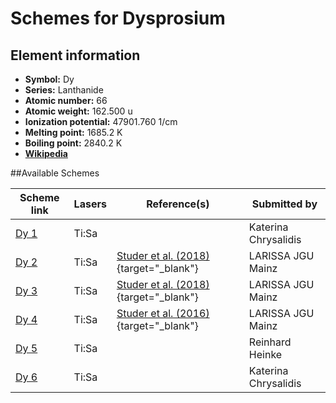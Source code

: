 # Schemes for Dysprosium

## Element information

- **Symbol:** Dy
- **Series:** Lanthanide
- **Atomic number:** 66
- **Atomic weight:** 162.500 u
- **Ionization potential:** 47901.760 1/cm
- **Melting point:** 1685.2 K
- **Boiling point:** 2840.2 K
- [**Wikipedia**](https://en.wikipedia.org/wiki/Dysprosium)

##Available Schemes

|       Scheme link       | Lasers |                                    Reference(s)                                     |     Submitted by     |
| ----------------------- | ------ | ----------------------------------------------------------------------------------- | -------------------- |
| [Dy 1](../dy/dy-001.md) | Ti:Sa  |                                                                                     | Katerina Chrysalidis |
| [Dy 2](../dy/dy-002.md) | Ti:Sa  | [Studer et al. (2018)](https://doi.org/10.1103/PhysRevA.98.042504){target="_blank"} | LARISSA JGU Mainz    |
| [Dy 3](../dy/dy-003.md) | Ti:Sa  | [Studer et al. (2018)](https://doi.org/10.1103/PhysRevA.98.042504){target="_blank"} | LARISSA JGU Mainz    |
| [Dy 4](../dy/dy-004.md) | Ti:Sa  | [Studer et al. (2016)](https://doi.org/10.1007/s10751-016-1384-4){target="_blank"}  | LARISSA JGU Mainz    |
| [Dy 5](../dy/dy-005.md) | Ti:Sa  |                                                                                     | Reinhard Heinke      |
| [Dy 6](../dy/dy-006.md) | Ti:Sa  |                                                                                     | Katerina Chrysalidis |
